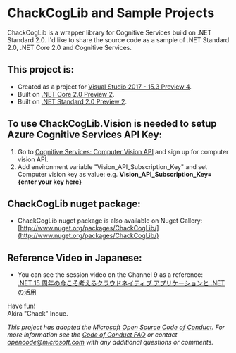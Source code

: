 # ChackCogLib and Sample Projects

ChackCogLib is a wrapper library for Cognitive Services build on .NET Standard 2.0. I'd like to share the source code as a sample of .NET Standard 2.0, .NET Core 2.0 and Cognitive Services.

## This project is:

*   Created as a project for [Visual Studio 2017 - 15.3 Preview 4](https://www.visualstudio.com/vs/preview/).
*   Built on [.NET Core 2.0 Preview 2](https://www.microsoft.com/net/core/preview).
*   Built on [.NET Standard 2.0 Preview 2](https://github.com/dotnet/standard).

## To use ChackCogLib.Vision is needed to setup Azure Cognitive Services API Key:
1. Go to [Cognitive Services: Computer Vision API](https://azure.microsoft.com/ja-jp/try/cognitive-services/?api=computer-vision) and sign up for computer vision API.
2. Add environment variable "Vision_API_Subscription_Key" and set Computer vision key as value: e.g. **Vision_API_Subscription_Key={enter your key here}**

## ChackCogLib nuget package:

* ChackCogLib nuget package is also available on Nuget Gallery: [http://www.nuget.org/packages/ChackCogLib/](http://www.nuget.org/packages/ChackCogLib/)

## Reference Video in Japanese:

* You can see the session video on the Channel 9 as a reference:<br/>
[.NET 15 周年の今こそ考えるクラウドネイティブ アプリケーションと .NET の活用](https://channel9.msdn.com/Events/de-code/2017/TL04)

Have fun!<br/>
Akira "Chack" Inoue.

*This project has adopted the [Microsoft Open Source Code of Conduct](https://opensource.microsoft.com/codeofconduct/). For more information see the [Code of Conduct FAQ](https://opensource.microsoft.com/codeofconduct/faq/) or contact [opencode@microsoft.com](mailto:opencode@microsoft.com) with any additional questions or comments.*
